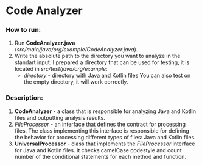 # Code Analyzer
### How to run:
1) Run **CodeAnalyzer.java** (*src/main/java/org/example/CodeAnalyzer.java*).
2) Write the absolute path to the directory you want to analyze in the standart input.
   I prepared a directory that can be used for testing, it is located in *src/test/java/org/example*:
   - *directory* - directory with Java and Kotlin files 
   You can also test on the empty directory, it will work correctly.
### Description:
1) **CodeAnalyzer** - a class that is responsible for analyzing Java and Kotlin files and outputting analysis results.
2) *FileProcessor* - an interface that defines the contract for processing files. The class implementing this interface is responsible for defining the behavior for processing different types of files: Java and Kotlin files.
3) **UniversalProcessor** - class that implements the *FileProcessor* interface for Java and Kotlin files. It checks camelCase codestyle and count number of the conditional statements for each method and function.
